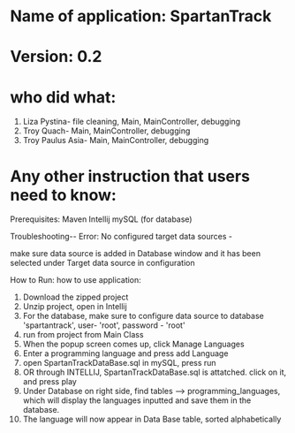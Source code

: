 # Name of application: SpartanTrack
# Version: 0.2

# who did what:
1. Liza Pystina- file cleaning, Main, MainController, debugging
2. Troy Quach- Main, MainController, debugging
3. Troy Paulus Asia-  Main, MainController, debugging



# Any other instruction that users need to know:

Prerequisites:
Maven
Intellij 
mySQL (for database)


Troubleshooting-- 
Error: No configured target data sources - 

make sure data source is added in Database window and it has been selected under Target data source in configuration


How to Run:
how to use application:

1. Download the zipped project
2. Unzip project, open in Intellij
3. For the database, make sure to configure data source to database 'spartantrack', user- 'root', password - 'root'
4. run from project from Main Class
5. When the popup screen comes up, click Manage Languages
6. Enter a programming language and press add Language
7. open SpartanTrackDataBase.sql in mySQL, press run
8. OR through INTELLIJ, SpartanTrackDataBase.sql is attatched. click on it, and press play
9. Under Database on right side, find tables --> programming_languages, which will display the languages inputted and save them in the database.
10. The language will now appear in Data Base table, sorted alphabetically


